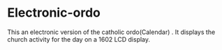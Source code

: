 # Electronic-ordo
This an electronic version of the catholic ordo(Calendar) . It displays the church activity for the day on a 1602 LCD display.
